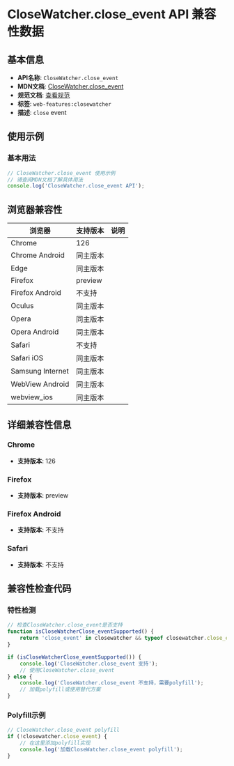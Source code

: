 # CloseWatcher.close_event API 兼容性数据

## 基本信息

- **API名称**: `CloseWatcher.close_event`
- **MDN文档**: [CloseWatcher.close_event](https://developer.mozilla.org/docs/Web/API/CloseWatcher/close_event)
- **规范文档**: [查看规范](https://html.spec.whatwg.org/multipage/interaction.html#handler-closewatcher-onclose)
- **标签**: `web-features:closewatcher`
- **描述**: `close` event

## 使用示例

### 基本用法

```javascript
// CloseWatcher.close_event 使用示例
// 请查阅MDN文档了解具体用法
console.log('CloseWatcher.close_event API');
```

## 浏览器兼容性

| 浏览器 | 支持版本 | 说明 |
|--------|----------|------|
| Chrome | 126 |  |
| Chrome Android | 同主版本 |  |
| Edge | 同主版本 |  |
| Firefox | preview |  |
| Firefox Android | 不支持 |  |
| Oculus | 同主版本 |  |
| Opera | 同主版本 |  |
| Opera Android | 同主版本 |  |
| Safari | 不支持 |  |
| Safari iOS | 同主版本 |  |
| Samsung Internet | 同主版本 |  |
| WebView Android | 同主版本 |  |
| webview_ios | 同主版本 |  |

## 详细兼容性信息

### Chrome

- **支持版本**: 126

### Firefox

- **支持版本**: preview

### Firefox Android

- **支持版本**: 不支持

### Safari

- **支持版本**: 不支持

## 兼容性检查代码

### 特性检测

```javascript
// 检查CloseWatcher.close_event是否支持
function isCloseWatcherClose_eventSupported() {
    return 'close_event' in closewatcher && typeof closewatcher.close_event === 'function';
}

if (isCloseWatcherClose_eventSupported()) {
    console.log('CloseWatcher.close_event 支持');
    // 使用CloseWatcher.close_event
} else {
    console.log('CloseWatcher.close_event 不支持，需要polyfill');
    // 加载polyfill或使用替代方案
}
```

### Polyfill示例

```javascript
// CloseWatcher.close_event polyfill
if (!closewatcher.close_event) {
    // 在这里添加polyfill实现
    console.log('加载CloseWatcher.close_event polyfill');
}
```

